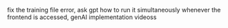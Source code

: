 fix the training file error, ask gpt how to run it simultaneously whenever the frontend is accessed, genAI implementation videoss